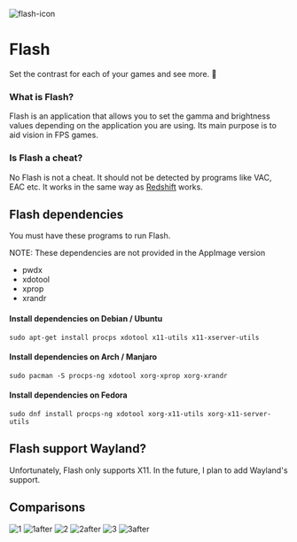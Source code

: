 ![flash-icon](https://user-images.githubusercontent.com/59766830/192894812-4a9eff37-14c2-4ade-9dac-c825f88c1905.png)
# Flash
Set the contrast for each of your games and see more. 👀

### What is Flash?

Flash is an application that allows you to set the gamma and brightness values depending on the application you are
using. Its main purpose is to aid vision in FPS games.

### Is Flash a cheat?

No Flash is not a cheat. It should not be detected by programs like VAC, EAC etc. It works in the same way
as [Redshift](https://github.com/jonls/redshift)
works.

## Flash dependencies

You must have these programs to run Flash.

NOTE: These dependencies are not provided in the AppImage version

* pwdx
* xdotool
* xprop
* xrandr

#### Install dependencies on Debian / Ubuntu

`sudo apt-get install procps xdotool x11-utils x11-xserver-utils`

#### Install dependencies on Arch / Manjaro

`sudo pacman -S procps-ng xdotool xorg-xprop xorg-xrandr`

#### Install dependencies on Fedora

`sudo dnf install procps-ng xdotool xorg-x11-utils xorg-x11-server-utils`

## Flash support Wayland?

Unfortunately, Flash only supports X11. In the future, I plan to add Wayland's support.

## Comparisons
![1](https://user-images.githubusercontent.com/59766830/187566430-09aca250-65aa-4ba5-a38b-127670b08ec8.jpg)
![1after](https://user-images.githubusercontent.com/59766830/187566446-062c9179-a779-478b-a968-6a83aec5de14.jpg)
![2](https://user-images.githubusercontent.com/59766830/187566453-c5d9d6ea-74be-4d9f-98f5-9ea48fce7a0e.jpg)
![2after](https://user-images.githubusercontent.com/59766830/187566466-be82763a-7183-416f-8dc6-4039425eee54.jpg)
![3](https://user-images.githubusercontent.com/59766830/187566475-9cec3d99-86fc-4eac-8e10-f4459c616f40.jpg)
![3after](https://user-images.githubusercontent.com/59766830/187566486-d8dbca9c-7d15-4971-8c23-62552f67de0a.jpg)



